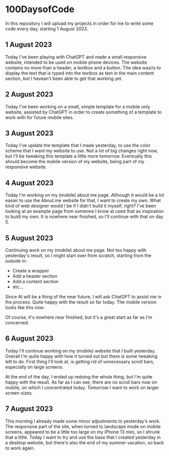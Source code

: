 # 100DaysofCode

In this repository I will upload my projects in order for me to write some code every day, starting 1 August 2023.

## 1 August 2023
Today I've been playing with ChatGPT and made a small responsive website, intended to be used on mobile phone devices. The website contains no more than a header, a textbox and a button. The idea was/is to display the text that is typed into the textbox as text in the main content section, but I havean't been able to get that working yet.

## 2 August 2023
Today I've been working on a small, simple template for a mobile only website, assisted by ChatGPT in order to create something of a template to work with for future mobile sites.

## 3 August 2023
Today I've update the template that I made yesterday, to use the color scheme that I want my website to use. Not a lot of big changes right now, but I'll be tweaking this template a little more tomorrow. Eventually this should become the mobile version of my website, being part of my responsive website.

## 4 August 2023
Today I'm working on my (mobile) about me page. Although it would be a lot easier to use the About.me website for that, I want to create my own. What kind of web designer would I be if I didn't build it myself, right? I've been looking at an example page from someone I know at used that as inspiration to buidl my own.
It is nowhere near finished, so I'll continue with that on day 5.

## 5 August 2023
Continuing work on my (mobile) about me page. Not too happy with yesterday's result, so I might start over from scratch, starting from the outside in:
- Create a wrapper
- Add a header section
- Add a content section
- etc...

Since AI will be a thing of the near future, I will ask ChatGPT to assist me in the process.
Quite happy with the result so far today.  The mobile version looks like this now:


Of course, it's nowhere near finished, but it's a great start as far as I'm concerned.

## 6 August 2023
Today I'll continue working on my (mobile) website that I built yesterday. Overall I'm quite happy with how it turned out but there is some tweaking left to do.
First thing I'll look at, is getting rid of unnecessary scroll bars, especially on large screens.

At the end of the day, I ended up redoing the whole thing, but I'm quite happy with the result. As far as I can see, there are no scroll bars now on mobile, on which I concentrated today.
Tomorrow I want to work on larger screen sizes.

## 7 August 2023
This morning I already made some minor adjustments to yesterday's work. The responsive part of the site, when turned to landscape mode
on mobile screens, appeared to be a little too large on my iPhone 13 mini, so I shrunk that a little.
Today I want to try and use the base that I created yesterday in a desktop website, but there's also the end of my summer 
vacation, so back to work again.